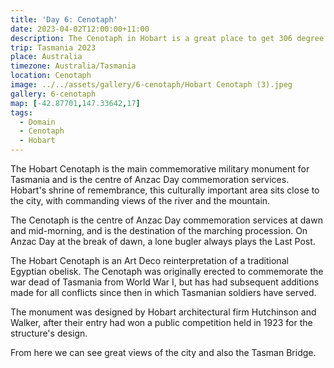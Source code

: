 ```yaml
---
title: 'Day 6: Cenotaph'
date: 2023-04-02T12:00:00+11:00
description: The Cenotaph in Hobart is a great place to get 306 degree views.
trip: Tasmania 2023
place: Australia
timezone: Australia/Tasmania
location: Cenotaph
image: ../../assets/gallery/6-cenotaph/Hobart Cenotaph (3).jpeg
gallery: 6-cenotaph
map: [-42.87701,147.33642,17]
tags:
  - Domain
  - Cenotaph
  - Hobart
---
```

The Hobart Cenotaph is the main commemorative military monument for Tasmania and is the centre of Anzac Day commemoration services. Hobart's shrine of remembrance, this culturally important area sits close to the city, with commanding views of the river and the mountain.

The Cenotaph is the centre of Anzac Day commemoration services at dawn and mid-morning, and is the destination of the marching procession. On Anzac Day at the break of dawn, a lone bugler always plays the Last Post.

The Hobart Cenotaph is an Art Deco reinterpretation of a traditional Egyptian obelisk. The Cenotaph was originally erected to commemorate the war dead of Tasmania from World War I, but has had subsequent additions made for all conflicts since then in which Tasmanian soldiers have served.

The monument was designed by Hobart architectural firm Hutchinson and Walker, after their entry had won a public competition held in 1923 for the structure's design.

From here we can see great views of the city and also the Tasman Bridge.
